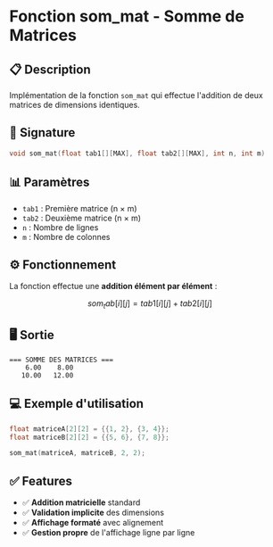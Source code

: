 # Fonction som_mat - Somme de Matrices

## 📋 Description
Implémentation de la fonction `som_mat` qui effectue l'addition de deux matrices de dimensions identiques.

## 🧮 Signature
```c
void som_mat(float tab1[][MAX], float tab2[][MAX], int n, int m)
```

## 📊 Paramètres
- `tab1` : Première matrice (n × m)
- `tab2` : Deuxième matrice (n × m) 
- `n` : Nombre de lignes
- `m` : Nombre de colonnes

## ⚙️ Fonctionnement
La fonction effectue une **addition élément par élément** :
```math
som_tab[i][j] = tab1[i][j] + tab2[i][j]
```

## 🖥️ Sortie
```
=== SOMME DES MATRICES ===
    6.00    8.00
   10.00   12.00
```

## 💻 Exemple d'utilisation
```c
float matriceA[2][2] = {{1, 2}, {3, 4}};
float matriceB[2][2] = {{5, 6}, {7, 8}};

som_mat(matriceA, matriceB, 2, 2);
```

## ✅ Features
- ✅ **Addition matricielle** standard
- ✅ **Validation implicite** des dimensions
- ✅ **Affichage formaté** avec alignement
- ✅ **Gestion propre** de l'affichage ligne par ligne
